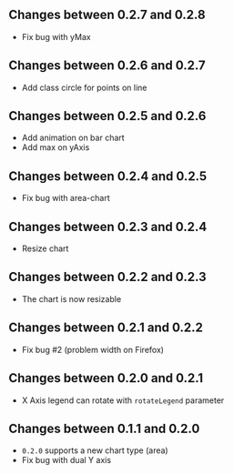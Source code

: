 ## Changes between 0.2.7 and 0.2.8

* Fix bug with yMax

## Changes between 0.2.6 and 0.2.7

* Add class circle for points on line

## Changes between 0.2.5 and 0.2.6

* Add animation on bar chart
* Add max on yAxis

## Changes between 0.2.4 and 0.2.5

* Fix bug with area-chart

## Changes between 0.2.3 and 0.2.4

* Resize chart

## Changes between 0.2.2 and 0.2.3

* The chart is now resizable

## Changes between 0.2.1 and 0.2.2

* Fix bug #2 (problem width on Firefox)

## Changes between 0.2.0 and 0.2.1

* X Axis legend can rotate with `rotateLegend` parameter

## Changes between 0.1.1 and 0.2.0

* `0.2.0` supports a new chart type (area)
* Fix bug with dual Y axis